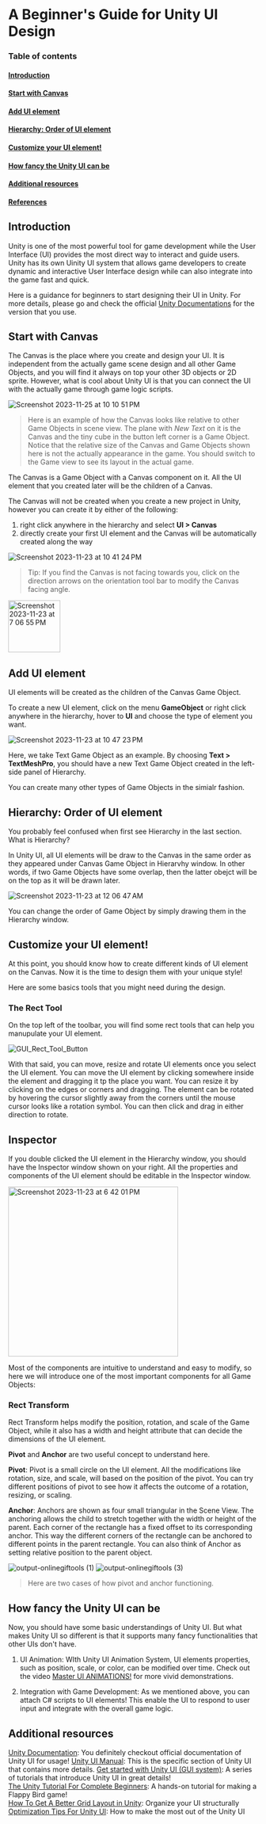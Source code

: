 # A Beginner's Guide for Unity UI Design

### Table of contents
#### [Introduction](#introduction)
#### [Start with Canvas](#start-with-canvas)
#### [Add UI element](#add-ui-element)
#### [Hierarchy: Order of UI element](#hierarchy-order-of-ui-element)
#### [Customize your UI element!](#customize-your-ui-element)
#### [How fancy the Unity UI can be](#how-fancy-the-unity-ui-can-be)
#### [Additional resources](#additional-resources)
#### [References](#references)

## Introduction

Unity is one of the most powerful tool for game development while the User Interface (UI) 
provides the most direct way to interact and guide users. Unity has its own Uinity UI system that allows game developers to create dynamic and interactive User Interface design while can also integrate into the game fast and quick.

Here is a guidance for beginners to start designing their UI in Unity. For more details, please go and check the official [Unity Documentations](https://docs.unity3d.com/2023.3/Documentation/Manual/UIToolkits.html) for the version that you use.

## Start with Canvas

The Canvas is the place where you create and design your UI. It is independent from the actually game scene design and all other Game Objects, and you will find it always on top your other 3D objects or 2D sprite. However, what is cool about Unity UI is that you can connect the UI with the actually game through game logic scripts.

![Screenshot 2023-11-25 at 10 10 51 PM](https://github.com/arielchen07/learning-software-engineering.github.io/assets/105243552/af7b47a8-175d-4008-bc91-ddda181198ee)
> Here is an example of how the Canvas looks like relative to other Game Objects in scene view. The plane with *New Text* on it is the Canvas and the tiny cube in the button left corner is a Game Object. Notice that the relative size of the Canvas and Game Objects shown here is not the actually appearance in the game. You should switch to the Game view to see its layout in the actual game.

The Canvas is a Game Object with a Canvas component on it. All the UI element that you created later will be the children of a Canvas.

The Canvas will not be created when you create a new project in Unity, however you can create it by either of the following:
1. right click anywhere in the hierarchy and select **UI > Canvas**
2. directly create your first UI element and the Canvas will be automatically created along the way

![Screenshot 2023-11-23 at 10 41 24 PM](https://github.com/arielchen07/learning-software-engineering.github.io/assets/105243552/89523047-c4bc-4cf5-af52-ef8d4fec8b67)

> Tip: If you find the Canvas is not facing towards you, click on the direction arrows on the orientation tool bar to modify the Canvas facing angle.
<img width="105" alt="Screenshot 2023-11-23 at 7 06 55 PM" src="https://github.com/arielchen07/learning-software-engineering.github.io/assets/105243552/db1220d1-d0ff-4516-a407-50ad58ad9cbc">

## Add UI element

UI elements will be created as the children of the Canvas Game Object.

To create a new UI element, click on the menu **GameObject** or right click anywhere in the hierarchy, hover to **UI** and choose the type of element you want. 

![Screenshot 2023-11-23 at 10 47 23 PM](https://github.com/arielchen07/learning-software-engineering.github.io/assets/105243552/9df58333-1d4c-4462-beda-23d9bed33d89)

Here, we take Text Game Object as an example. By choosing **Text > TextMeshPro**, you should have a new Text Game Object created in the left-side panel of Hierarchy.  

You can create many other types of Game Objects in the simialr fashion.

## Hierarchy: Order of UI element

You probably feel confused when first see Hierarchy in the last section. What is Hierarchy?

In Unity UI, all UI elements will be draw to the Canvas in the same order as they appeared under Canvas Game Object in Hierarvhy window. In other words, if two Game Objects have some overlap, then the latter obejct will be on the top as it will be drawn later.

![Screenshot 2023-11-23 at 12 06 47 AM](https://github.com/arielchen07/learning-software-engineering.github.io/assets/105243552/966981f3-0d0b-48cb-8ac2-56ed2e28ed22)

You can change the order of Game Object by simply drawing them in the Hierarchy window.

## Customize your UI element!

At this point, you should know how to create different kinds of UI element on the Canvas. Now it is the time to design them with your unique style!

Here are some basics tools that you might need during the design.

### The Rect Tool
On the top left of the toolbar, you will find some rect tools that can help you manupulate your UI element.

![GUI_Rect_Tool_Button](https://github.com/arielchen07/learning-software-engineering.github.io/assets/105243552/c0f7e468-d19f-43ee-9ba4-5f31230f9fb4)

With that said, you can move, resize and rotate UI elements once you select the UI element. You can move the UI element by clicking somewhere inside the element and dragging it tp the place you want. You can resize it by clicking on the edges or corners and dragging. The element can be rotated by hovering the cursor slightly away from the corners until the mouse cursor looks like a rotation symbol. You can then click and drag in either direction to rotate.

## Inspector

If you double clicked the UI element in the Hierarchy window, you should have the Inspector window shown on your right. All the properties and components of the UI element should be editable in the Inspector window.

<img width="343" alt="Screenshot 2023-11-23 at 6 42 01 PM" src="https://github.com/arielchen07/learning-software-engineering.github.io/assets/105243552/f64fe1d8-c602-4d20-ba19-f6a5085ffe8d">

Most of the components are intuitive to understand and easy to modify, so here we will introduce one of the most important components for all Game Objects:

### Rect Transform
Rect Transform helps modify the position, rotation, and scale of the Game Object, while it also has a width and height attribute that can decide the dimensions of the UI element.

**Pivot** and **Anchor** are two useful concept to understand here. 

**Pivot**: Pivot is a small circle on the UI element. All the modifications like rotation, size, and scale, will based on the position of the pivot. You can try different positions of pivot to see how it affects the outcome of a rotation, resizing, or scaling. 

**Anchor**: Anchors are shown as four small triangular in the Scene View. The anchoring allows the child to stretch together with the width or height of the parent. Each corner of the rectangle has a fixed offset to its corresponding anchor. This way the different corners of the rectangle can be anchored to different points in the parent rectangle. You can also think of Anchor as setting relative position to the parent object.

![output-onlinegiftools (1)](https://github.com/arielchen07/learning-software-engineering.github.io/assets/105243552/9c98a900-9735-4c8a-91a9-d684f7fd3607)
![output-onlinegiftools (3)](https://github.com/arielchen07/learning-software-engineering.github.io/assets/105243552/52a3d2c9-8495-4cb2-8ddf-dba5a73e597b)

> Here are two cases of how pivot and anchor functioning.

## How fancy the Unity UI can be

Now, you should have some basic understandings of Unity UI. But what makes Unity UI so different is that it supports many fancy functionalities that other UIs don't have.

1. UI Animation: WIth Unity UI Animation System, UI elements properties, such as position, scale, or color, can be modified over time. Check out the video [Master UI ANIMATIONS!](https://www.youtube.com/watch?v=YqMpVCPX2ls&list=PL1aAeF6bPTB5N-_01xjNIOg9_refqTxVv&index=16) for more vivid demonstrations.

2. Integration with Game Development: As we mentioned above, you can attach C# scripts to UI elements! This enable the UI to respond to user input and integrate with the overall game logic.

## Additional resources
[Unity Documentation](https://docs.unity3d.com/560/Documentation/Manual/UISystem.html ): You definitely checkout official documentation of Unity UI for usage!
[Unity UI Manual](https://docs.unity3d.com/Packages/com.unity.ugui@2.0/manual/index.html): This is the specific section of Unity UI that contains more details.
[Get started with Unity UI (GUI system)](https://www.youtube.com/watch?v=xmR07iBW7zk&list=PL1aAeF6bPTB5N-_01xjNIOg9_refqTxVv&index=1): A series of tutorials that introduce Unity UI in great details!  
[The Unity Tutorial For Complete Beginners](https://www.youtube.com/watch?v=XtQMytORBmM): A hands-on tutorial for making a Flappy Bird game!  
[How To Get A Better Grid Layout in Unity](https://www.youtube.com/watch?v=CGsEJToeXmA&list=RDCMUCR35rzd4LLomtQout93gi0w&index=2): Organize your UI structurally  
[Optimization Tips For Unity UI](https://unity.com/how-to/unity-ui-optimization-tips): How to make the most out of the Unity UI 
